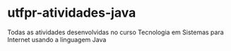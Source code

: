 # utfpr-atividades-java
Todas as atividades desenvolvidas no curso Tecnologia em Sistemas para Internet usando a linguagem Java
